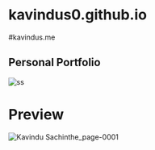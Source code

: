 # kavindus0.github.io
#kavindus.me

## Personal Portfolio

![ss](https://github.com/kavindus0/kavindus0.github.io/assets/126804361/afe06714-fd0c-45fd-b111-64f966bd4a59)

# Preview

![Kavindu Sachinthe_page-0001](https://github.com/kavindus0/kavindus0.github.io/assets/126804361/56aa826f-1592-4889-baca-d188b372e280)
